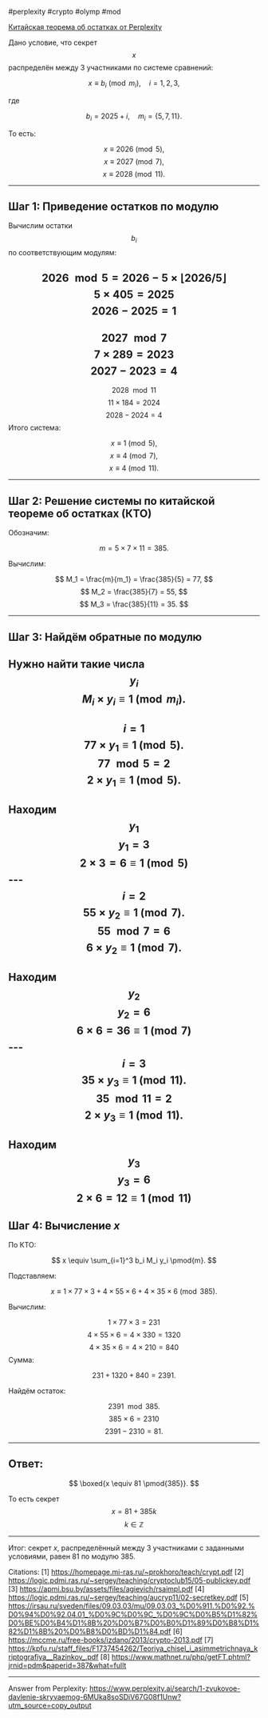 #perplexity #crypto #olymp #mod

[Китайская теорема об остатках от Perplexity](obsidian://open?vault=Obsidian%20Vault&file=Base%2FIS%2F%D0%9A%D0%B8%D1%82%D0%B0%D0%B9%D1%81%D0%BA%D0%B0%D1%8F%20%D1%82%D0%B5%D0%BE%D1%80%D0%B5%D0%BC%D0%B0%20%D0%BE%D0%B1%20%D0%BE%D1%81%D1%82%D0%B0%D1%82%D0%BA%D0%B0%D1%85)

Дано условие, что секрет $$ x $$ распределён между 3 участниками по системе сравнений:

$$
x \equiv b_i \pmod{m_i}, \quad i=1,2,3,
$$

где

$$
b_i = 2025 + i, \quad m_i = \{5, 7, 11\}.
$$

То есть:

$$
x \equiv 2026 \pmod{5},
$$
$$
x \equiv 2027 \pmod{7},
$$
$$
x \equiv 2028 \pmod{11}.
$$

---

## Шаг 1: Приведение остатков по модулю

Вычислим остатки $$ b_i $$ по соответствующим модулям:

$$ 2026 \mod 5 = 2026 - 5 \times \lfloor 2026/5 \rfloor $$
$$ 5 \times 405 = 2025 $$ $$ 2026 - 2025 = 1 $$
---
$$ 2027 \mod 7 $$
$$ 7 \times 289 = 2023 $$$$ 2027 - 2023 = 4 $$
---
$$ 2028 \mod 11 $$
$$ 11 \times 184 = 2024 $$$$ 2028 - 2024 = 4 $$
Итого система:

$$
x \equiv 1 \pmod{5},
$$
$$
x \equiv 4 \pmod{7},
$$
$$
x \equiv 4 \pmod{11}.
$$

---

## Шаг 2: Решение системы по китайской теореме об остатках (КТО)

Обозначим:

$$
m = 5 \times 7 \times 11 = 385.
$$

Вычислим:

$$
M_1 = \frac{m}{m_1} = \frac{385}{5} = 77,
$$
$$
M_2 = \frac{385}{7} = 55,
$$
$$
M_3 = \frac{385}{11} = 35.
$$

---

## Шаг 3: Найдём обратные по модулю

Нужно найти такие числа $$ y_i $$
$$
M_i \times y_i \equiv 1 \pmod{m_i}.
$$
---
$$ i=1 $$
$$
77 \times y_1 \equiv 1 \pmod{5}.
$$
$$ 77 \mod 5 = 2 $$
$$
2 \times y_1 \equiv 1 \pmod{5}.
$$
---

Находим $$ y_1 $$
$$ y_1=3 $$$$ 2 \times 3 = 6 \equiv 1 \pmod{5} $$ ---
$$ i=2 $$
$$
55 \times y_2 \equiv 1 \pmod{7}.
$$
$$ 55 \mod 7 = 6 $$
$$
6 \times y_2 \equiv 1 \pmod{7}.
$$
---

Находим $$ y_2 $$
$$ y_2=6 $$$$ 6 \times 6 = 36 \equiv 1 \pmod{7} $$ ---
$$ i=3 $$
$$
35 \times y_3 \equiv 1 \pmod{11}.
$$
$$ 35 \mod 11 = 2 $$
$$
2 \times y_3 \equiv 1 \pmod{11}.
$$
---

Находим $$ y_3 $$
$$ y_3=6 $$$$ 2 \times 6 = 12 \equiv 1 \pmod{11} $$
---

## Шаг 4: Вычисление *x* 

По КТО:

$$
x \equiv \sum_{i=1}^3 b_i M_i y_i \pmod{m}.
$$

Подставляем:

$$
x \equiv 1 \times 77 \times 3 + 4 \times 55 \times 6 + 4 \times 35 \times 6 \pmod{385}.
$$

Вычислим:

$$ 1 \times 77 \times 3 = 231 $$
$$ 4 \times 55 \times 6 = 4 \times 330 = 1320 $$
$$ 4 \times 35 \times 6 = 4 \times 210 = 840 $$
Сумма:

$$
231 + 1320 + 840 = 2391.
$$

Найдём остаток:

$$
2391 \mod 385.
$$
$$ 385 \times 6 = 2310 $$
$$
2391 - 2310 = 81.
$$

---

## Ответ:

$$
\boxed{x \equiv 81 \pmod{385}}.
$$

То есть секрет $$ x = 81 + 385k $$$$ k \in \mathbb{Z} $$

---

Итог: секрет *x*, распределённый между 3 участниками с заданными условиями, равен 81 по модулю 385.

Citations:
[1] https://homepage.mi-ras.ru/~prokhoro/teach/crypt.pdf
[2] https://logic.pdmi.ras.ru/~sergey/teaching/cryptoclub15/05-publickey.pdf
[3] https://apmi.bsu.by/assets/files/agievich/rsaimpl.pdf
[4] https://logic.pdmi.ras.ru/~sergey/teaching/aucryp11/02-secretkey.pdf
[5] https://irsau.ru/sveden/files/09.03.03/mu/09.03.03_%D0%911.%D0%92.%D0%94%D0%92.04.01_%D0%9C%D0%9C_%D0%9C%D0%B5%D1%82%D0%BE%D0%B4%D1%8B%20%D0%B7%D0%B0%D1%89%D0%B8%D1%82%D1%8B%20%D0%B8%D0%BD%D1%84.pdf
[6] https://mccme.ru/free-books/izdano/2013/crypto-2013.pdf
[7] https://kpfu.ru/staff_files/F1737454262/Teoriya_chisel_i_asimmetrichnaya_kriptografiya__Razinkov_.pdf
[8] https://www.mathnet.ru/php/getFT.phtml?jrnid=pdm&paperid=387&what=fullt

---
Answer from Perplexity: https://www.perplexity.ai/search/1-zvukovoe-davlenie-skryvaemog-6MUka8soSDiV67G08f1Unw?utm_source=copy_output